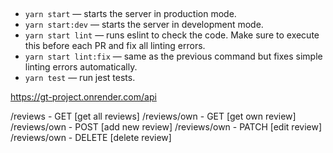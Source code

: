 ##

- `yarn start` &mdash; starts the server in production mode.
- `yarn start:dev` &mdash; starts the server in development mode.
- `yarn start lint` &mdash; runs eslint to check the code. Make sure to execute this before each PR and fix all linting errors.
- `yarn start lint:fix` &mdash; same as the previous command but fixes simple linting errors automatically.
- `yarn test` &mdash; run jest tests.

https://gt-project.onrender.com/api

/reviews - GET [get all reviews]
/reviews/own - GET [get own review]
/reviews/own - POST [add new review]
/reviews/own - PATCH [edit review]
/reviews/own - DELETE [delete review]
